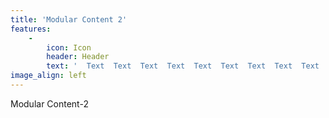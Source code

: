 ```yaml
---
title: 'Modular Content 2'
features:
    -
        icon: Icon
        header: Header
        text: '  Text  Text  Text  Text  Text  Text  Text  Text  Text  Text  Text  Text  Text'
image_align: left
---
```


Modular Content-2
